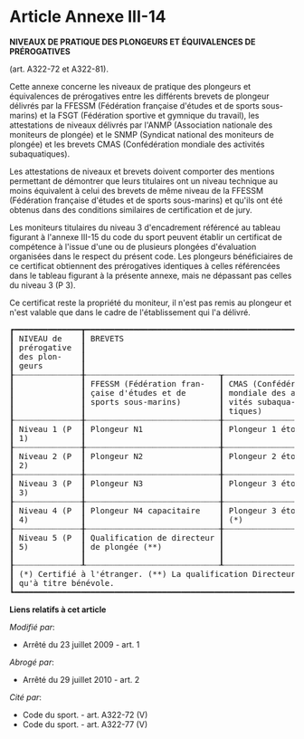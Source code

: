 # Article Annexe III-14

**NIVEAUX DE PRATIQUE DES PLONGEURS ET ÉQUIVALENCES DE PRÉROGATIVES**

(art. A322-72 et A322-81).

Cette annexe concerne les niveaux de pratique des plongeurs et équivalences de prérogatives entre les différents brevets de
plongeur délivrés par la FFESSM (Fédération française d'études et de sports sous-marins) et la FSGT (Fédération sportive et
gymnique du travail), les attestations de niveaux délivrés par l'ANMP (Association nationale des moniteurs de plongée) et le
SNMP (Syndicat national des moniteurs de plongée) et les brevets CMAS (Confédération mondiale des activités subaquatiques).

Les attestations de niveaux et brevets doivent comporter des mentions permettant de démontrer que leurs titulaires ont un
niveau technique au moins équivalent à celui des brevets de même niveau de la FFESSM (Fédération française d'études et de
sports sous-marins) et qu'ils ont été obtenus dans des conditions similaires de certification et de jury.

Les moniteurs titulaires du niveau 3 d'encadrement référencé au tableau figurant à l'annexe III-15 du code du sport peuvent
établir un certificat de compétence à l'issue d'une ou de plusieurs plongées d'évaluation organisées dans le respect du
présent code. Les plongeurs bénéficiaires de ce certificat obtiennent des prérogatives identiques à celles référencées dans
le tableau figurant à la présente annexe, mais ne dépassant pas celles du niveau 3 (P 3).

Ce certificat reste la propriété du moniteur, il n'est pas remis au plongeur et n'est valable que dans le cadre de
l'établissement qui l'a délivré.

<pre>
┏━━━━━━━━━━━━━━┳━━━━━━━━━━━━━━━━━━━━━━━━━━━━━━━━━━━━━━━━━━━━━━━━━━━━━━━━━━━━━━━━━━━━┳━━━━━━━━━━━━━━━━━━━━━━━━━━━━━━━━━━━━━━━┓
┃ NIVEAU de    ┃ BREVETS                                                            ┃ ATTESTATION DE NIVEAU                 ┃
┃ prérogative  ┃                                                                    ┃                                       ┃
┃ des plon-    ┃                                                                    ┃                                       ┃
┃ geurs        ┃                                                                    ┃                                       ┃
┠┈┈┈┈┈┈┈┈┈┈┈┈┈┈╂┈┈┈┈┈┈┈┈┈┈┈┈┈┈┈┈┈┈┈┈┈┈┈┈┈┈┈┈┰┈┈┈┈┈┈┈┈┈┈┈┈┈┈┈┈┈┈┈┈┈┰┈┈┈┈┈┈┈┈┈┈┈┈┈┈┈┈┈╂┈┈┈┈┈┈┈┈┈┈┈┈┈┈┈┈┈┈┰┈┈┈┈┈┈┈┈┈┈┈┈┈┈┈┈┈┈┈┈┨
┃              ┃ FFESSM (Fédération fran-   ┃ CMAS (Confédération ┃ FSGT (Fédéra-   ┃ ANMP (Associa-   ┃ SNMP (Syndicat na- ┃
┃              ┃ çaise d'études et de       ┃ mondiale des acti-  ┃ tion sportive   ┃ tion nationale   ┃ tional des moni-   ┃
┃              ┃ sports sous-marins)        ┃ vités subaqua-      ┃ et gymnique du  ┃ des moniteurs de ┃ teurs de plongée)  ┃
┃              ┃                            ┃ tiques)             ┃ travail)        ┃ plongée)         ┃                    ┃
┠┈┈┈┈┈┈┈┈┈┈┈┈┈┈╂┈┈┈┈┈┈┈┈┈┈┈┈┈┈┈┈┈┈┈┈┈┈┈┈┈┈┈┈╂┈┈┈┈┈┈┈┈┈┈┈┈┈┈┈┈┈┈┈┈┈╂┈┈┈┈┈┈┈┈┈┈┈┈┈┈┈┈┈╂┈┈┈┈┈┈┈┈┈┈┈┈┈┈┈┈┈┈╂┈┈┈┈┈┈┈┈┈┈┈┈┈┈┈┈┈┈┈┈┨
┃ Niveau 1 (P  ┃ Plongeur N1                ┃ Plongeur 1 étoile   ┃ Plongeur N1     ┃ Plongeur         ┃ Plongeur           ┃
┃ 1)           ┃                            ┃                     ┃                 ┃                  ┃                    ┃
┠┈┈┈┈┈┈┈┈┈┈┈┈┈┈╂┈┈┈┈┈┈┈┈┈┈┈┈┈┈┈┈┈┈┈┈┈┈┈┈┈┈┈┈╂┈┈┈┈┈┈┈┈┈┈┈┈┈┈┈┈┈┈┈┈┈╂┈┈┈┈┈┈┈┈┈┈┈┈┈┈┈┈┈╂┈┈┈┈┈┈┈┈┈┈┈┈┈┈┈┈┈┈╂┈┈┈┈┈┈┈┈┈┈┈┈┈┈┈┈┈┈┈┈┨
┃ Niveau 2 (P  ┃ Plongeur N2                ┃ Plongeur 2 étoiles  ┃ Plongeur N2     ┃ Equipier         ┃ Plongeur confirmé  ┃
┃ 2)           ┃                            ┃                     ┃                 ┃                  ┃                    ┃
┠┈┈┈┈┈┈┈┈┈┈┈┈┈┈╂┈┈┈┈┈┈┈┈┈┈┈┈┈┈┈┈┈┈┈┈┈┈┈┈┈┈┈┈╂┈┈┈┈┈┈┈┈┈┈┈┈┈┈┈┈┈┈┈┈┈╂┈┈┈┈┈┈┈┈┈┈┈┈┈┈┈┈┈╂┈┈┈┈┈┈┈┈┈┈┈┈┈┈┈┈┈┈╂┈┈┈┈┈┈┈┈┈┈┈┈┈┈┈┈┈┈┈┈┨
┃ Niveau 3 (P  ┃ Plongeur N3                ┃ Plongeur 3 étoiles  ┃ Plongeur N3     ┃ Autonome         ┃ Plongeur autonome  ┃
┃ 3)           ┃                            ┃                     ┃                 ┃                  ┃                    ┃
┠┈┈┈┈┈┈┈┈┈┈┈┈┈┈╂┈┈┈┈┈┈┈┈┈┈┈┈┈┈┈┈┈┈┈┈┈┈┈┈┈┈┈┈╂┈┈┈┈┈┈┈┈┈┈┈┈┈┈┈┈┈┈┈┈┈╂┈┈┈┈┈┈┈┈┈┈┈┈┈┈┈┈┈╂┈┈┈┈┈┈┈┈┈┈┈┈┈┈┈┈┈┈╂┈┈┈┈┈┈┈┈┈┈┈┈┈┈┈┈┈┈┈┈┨
┃ Niveau 4 (P  ┃ Plongeur N4 capacitaire    ┃ Plongeur 3 étoiles  ┃ Guide de palan- ┃ Guide de palan-  ┃ Guide de palanquée ┃
┃ 4)           ┃                            ┃ (*)                 ┃ quée            ┃ quée             ┃                    ┃
┠┈┈┈┈┈┈┈┈┈┈┈┈┈┈╂┈┈┈┈┈┈┈┈┈┈┈┈┈┈┈┈┈┈┈┈┈┈┈┈┈┈┈┈╂┈┈┈┈┈┈┈┈┈┈┈┈┈┈┈┈┈┈┈┈┈╂┈┈┈┈┈┈┈┈┈┈┈┈┈┈┈┈┈╂┈┈┈┈┈┈┈┈┈┈┈┈┈┈┈┈┈┈╂┈┈┈┈┈┈┈┈┈┈┈┈┈┈┈┈┈┈┈┈┨
┃ Niveau 5 (P  ┃ Qualification de directeur ┃                     ┃ Qualification   ┃                  ┃ Directeur de plon- ┃
┃ 5)           ┃ de plongée (**)            ┃                     ┃ de directeur de ┃                  ┃ gée (**)           ┃
┃              ┃                            ┃                     ┃ plongée (**)    ┃                  ┃                    ┃
┠┈┈┈┈┈┈┈┈┈┈┈┈┈┈┸┈┈┈┈┈┈┈┈┈┈┈┈┈┈┈┈┈┈┈┈┈┈┈┈┈┈┈┈┸┈┈┈┈┈┈┈┈┈┈┈┈┈┈┈┈┈┈┈┈┈┸┈┈┈┈┈┈┈┈┈┈┈┈┈┈┈┈┈┸┈┈┈┈┈┈┈┈┈┈┈┈┈┈┈┈┈┈┸┈┈┈┈┈┈┈┈┈┈┈┈┈┈┈┈┈┈┈┈┨
┃ (*) Certifié à l'étranger. (**) La qualification Directeur de plongée (niveau 5) ne pourra être exercée                   ┃
┃ qu'à titre bénévole.                                                                                                      ┃
┗━━━━━━━━━━━━━━━━━━━━━━━━━━━━━━━━━━━━━━━━━━━━━━━━━━━━━━━━━━━━━━━━━━━━━━━━━━━━━━━━━━━━━━━━━━━━━━━━━━━━━━━━━━━━━━━━━━━━━━━━━━━┛
</pre>


**Liens relatifs à cet article**

_Modifié par_:

  - Arrêté du 23 juillet 2009 - art. 1

_Abrogé par_:

  - Arrêté du 29 juillet 2010 - art. 2

_Cité par_:

  - Code du sport. - art. A322-72 (V)
  - Code du sport. - art. A322-77 (V)
